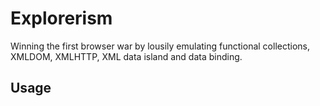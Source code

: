 # Explorerism
Winning the first browser war by lousily emulating functional collections, XMLDOM, XMLHTTP, XML data island and data binding.

## Usage
<script src="explorerism.js" data-globalize-named-elements="oNamedElement, txtTextBox">
